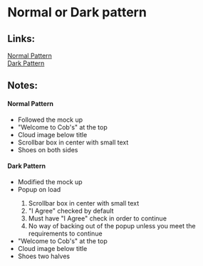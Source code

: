 <body>
	<h1>Normal or Dark pattern</h1>
  <h2> Links:</h2>
	<a href="OGpage.html">Normal Pattern</a><br>
  <a href="DARKpage.html">Dark Pattern</a><br>

  <h2> Notes: </h2>
  <h4>Normal Pattern</h4>
  <ul>
    <li>Followed the mock up</li>
    <li>"Welcome to Cob's" at the top</li>
    <li>Cloud image below title</li>
    <li>Scrollbar box in center with small text</li>
    <li>Shoes on both sides</li>   
  </ul>

  <h4>Dark Pattern</h4>
    <ul>
      <li>Modified the mock up</li>
      <li>Popup on load</li>
        <ol>
          <li>Scrollbar box in center with small text</li>
          <li>"I Agree" checked by default</li>
          <li>Must have "I Agree" check in order to continue</li>
          <li>No way of backing out of the popup unless you meet the requirements to continue</li>
        </ol>  
      </li> 
      <li>"Welcome to Cob's" at the top</li>
      <li>Cloud image below title</li>
      <li>Shoes two halves</li>   
    </ul>

</body>
